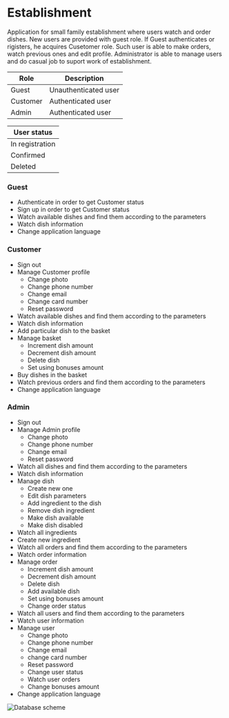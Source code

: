 # Establishment

Application for small family establishment where users watch and order dishes. New users are provided with guest role. If Guest authenticates or rigisters, he acquires Cusetomer role. Such user is able to make orders, watch previous ones and edit profile. Administrator is able to manage users and do casual job to suport work of establishment.

Role | Description
--- | ---
Guest | Unauthenticated user
Customer | Authenticated user
Admin | Authenticated user

User status |
--- |
In registration |
Confirmed |
Deleted |

### Guest ###
* Authenticate in order to get Customer status
* Sign up in order to get Customer status
* Watch available dishes and find them according to the parameters
* Watch dish information
* Change application language

### Customer ###
* Sign out
* Manage Customer profile
    * Change photo
	* Change phone number
	* Change email
	* Change card number
	* Reset password
* Watch available dishes and find them according to the parameters
* Watch dish information
* Add particular dish to the basket
* Manage basket
    * Increment dish amount
	* Decrement dish amount
	* Delete dish
	* Set using bonuses amount
* Buy dishes in the basket
* Watch previous orders and find them according to the parameters
* Change application language

### Admin ###
* Sign out
* Manage Admin profile
    * Change photo
	* Change phone number
	* Change email
	* Reset password
* Watch all dishes and find them according to the parameters
* Watch dish information
* Manage dish
    * Create new one
	* Edit dish parameters
	* Add ingredient to the dish
	* Remove dish ingredient
	* Make dish available
	* Make dish disabled
* Watch all ingredients
* Create new ingredient
* Watch all orders and find them according to the parameters
* Watch order information
* Manage order
    * Increment dish amount
	* Decrement dish amount
	* Delete dish
	* Add available dish
	* Set using bonuses amount
	* Change order status
* Watch all users and find them according to the parameters
* Watch user information
* Manage user
    * Change photo
	* Change phone number
	* Change email
	* change card number
	* Reset password
	* Change user status
    * Watch user orders
    * Change bonuses amount	
* Change application language

![Database scheme](https://github.com/Sergey-Dvoraninovich/tmp_establishment/blob/master/schema/schema.png)
